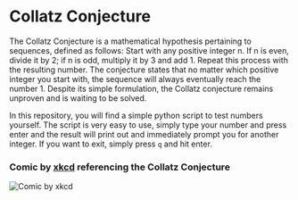 # Collatz Conjecture
The Collatz Conjecture is a mathematical hypothesis pertaining to sequences, defined as follows: Start with any positive integer n. If n is even, divide it by 2; if n is odd, multiply it by 3 and add 1. Repeat this process with the resulting number. The conjecture states that no matter which positive integer you start with, the sequence will always eventually reach the number 1. Despite its simple formulation, the Collatz conjecture remains unproven and is waiting to be solved.

In this repository, you will find a simple python script to test numbers yourself. The script is very easy to use, simply type your number and press enter and the result will print out and immediately prompt you for another integer. If you want to exit, simply press `q` and hit enter.

### Comic by [xkcd](https://xkcd.com/710) referencing the Collatz Conjecture
![Comic by xkcd](https://imgs.xkcd.com/comics/collatz_conjecture.png)
